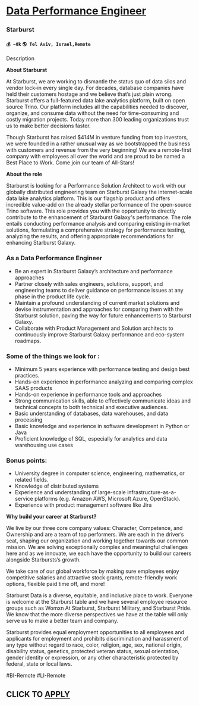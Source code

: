 # [Data Performance Engineer](https://www.remotewlb.com/apply/data-performance-engineer)  
### Starburst  
#### `💰 ~0k` `🌎 Tel Aviv, Israel,Remote`  

Description

**About Starburst**

  

At Starburst, we are working to dismantle the status quo of data silos and vendor lock-in every single day. For decades, database companies have held their customers hostage and we believe that’s just plain wrong. Starburst offers a full-featured data lake analytics platform, built on open source Trino. Our platform includes all the capabilities needed to discover, organize, and consume data without the need for time-consuming and costly migration projects. Today more than 300 leading organizations trust us to make better decisions faster.

  

Though Starburst has raised $414M in venture funding from top investors, we were founded in a rather unusual way as we bootstrapped the business with customers and revenue from the very beginning! We are a remote-first company with employees all over the world and are proud to be named a Best Place to Work. Come join our team of All-Stars!

  

 **About the role**

  

Starburst is looking for a Performance Solution Architect to work with our globally distributed engineering team on Starburst Galaxy the internet-scale data lake analytics platform. This is our flagship product and offers incredible value-add on the already stellar performance of the open-source Trino software. This role provides you with the opportunity to directly contribute to the enhancement of Starburst Galaxy's performance. The role entails conducting performance analysis and comparing existing in-market solutions, formulating a comprehensive strategy for performance testing, analyzing the results, and offering appropriate recommendations for enhancing Starburst Galaxy.

### As a Data Performance Engineer

  * Be an expert in Starburst Galaxy’s architecture and performance approaches 
  * Partner closely with sales engineers, solutions, support, and engineering teams to deliver guidance on performance issues at any phase in the product life cycle.
  * Maintain a profound understanding of current market solutions and devise instrumentation and approaches for comparing them with the Starburst solution, paving the way for future enhancements to Starburst Galaxy.
  * Collaborate with Product Management and Solution architects to continuously improve Starburst Galaxy performance and eco-system roadmaps.

### Some of the things we look for :

  * Minimum 5 years experience with performance testing and design best practices.
  * Hands-on experience in performance analyzing and comparing complex SAAS products 
  * Hands-on experience in performance tools and approaches
  * Strong communication skills, able to effectively communicate ideas and technical concepts to both technical and executive audiences.
  * Basic understanding of databases, data warehouses, and data processing
  * Basic knowledge and experience in software development in Python or Java 
  * Proficient knowledge of SQL, especially for analytics and data warehousing use cases

### Bonus points:

  * University degree in computer science, engineering, mathematics, or related fields.
  * Knowledge of distributed systems 
  * Experience and understanding of large-scale infrastructure-as-a-service platforms (e.g. Amazon AWS, Microsoft Azure, OpenStack).
  * Experience with product management software like Jira 

**Why build your career at Starburst?**

  

We live by our three core company values: Character, Competence, and Ownership and are a team of top performers. We are each in the driver’s seat, shaping our organization and working together towards our common mission. We are solving exceptionally complex and meaningful challenges here and as we innovate, we each have the opportunity to build our careers alongside Starbursts’s growth.

  

We take care of our global workforce by making sure employees enjoy competitive salaries and attractive stock grants, remote-friendly work options, flexible paid time off, and more!

  

Starburst Data is a diverse, equitable, and inclusive place to work. Everyone is welcome at the Starburst table and we have several employee resource groups such as Womxn At Starburst, Starburst Military, and Starburst Pride. We know that the more diverse perspectives we have at the table will only serve us to make a better team and company.

  

Starburst provides equal employment opportunities to all employees and applicants for employment and prohibits discrimination and harassment of any type without regard to race, color, religion, age, sex, national origin, disability status, genetics, protected veteran status, sexual orientation, gender identity or expression, or any other characteristic protected by federal, state or local laws.

  

#BI-Remote #LI-Remote

  
## CLICK TO [APPLY](https://www.remotewlb.com/apply/data-performance-engineer)

